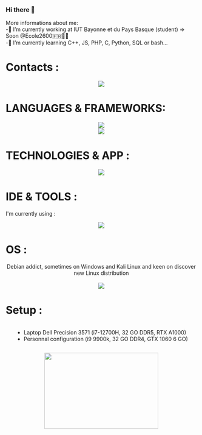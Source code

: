 ### Hi there 👋

<!--
**MaxMontouro/MaxMontouro** is a ✨ _special_ ✨ repository because its `README.md` (this file) appears on your GitHub profile.

Here are some ideas to get you started:


- 🔭 I’m currently working at IUT Bayonne et du Pays Basque
- 🌱 I’m currently learning C++, JS, HTML5, CSS3, Python, SQL or bash
- 👯 I’m looking to collaborate on ...
- 🤔 I’m looking for help with ...
- 💬 Ask me about ...
- 📫 How to reach me: ...
- 😄 Pronouns: ...
- ⚡ Fun fact: ...
-->
More informations about me:  
-🔭 I’m currently working at IUT Bayonne et du Pays Basque (student) => Soon @Ecole2600🇫🇷🏴‍☠️       
-🌱 I’m currently learning C++, JS, PHP, C, Python, SQL or bash...  

<h1>Contacts : </h1> 
<p align="center">
  <a href="https://skillicons.dev">
    <img src="https://skillicons.dev/icons?i=github,linkedin,instagram,discord,gmail" />
  </a>
</p>

<h1> LANGUAGES & FRAMEWORKS: </h1> 
<p align="center">
  <a href="https://skillicons.dev">
    <img src="https://skillicons.dev/icons?i=bash,py,c,php,cpp,mysql,powershell&theme=dark" />  <br>
    <img src="https://skillicons.dev/icons?i=java,ts,js,bootstrap,mongodb,laravel&theme=dark" />  
  </a>
</p>


<h1> TECHNOLOGIES  & APP : </h1> 
<p align="center">
  <a href="https://skillicons.dev">
    <img src="https://skillicons.dev/icons?i=github,git,figma,wordpress,notion&theme=dark" />
  </a>
</p>

<h1> IDE & TOOLS : </h1> 
I'm currently using :  
<p align="center">
  <a href="https://skillicons.dev">
    <img src="https://skillicons.dev/icons?i=vscode,idea,qt,docker&theme=dark" />  
  </a>
</p>

<h1> OS : </h1> 
<p align="center">
   Debian addict, sometimes on Windows and Kali Linux and keen on discover new Linux distribution <br><br>
  <a href="https://skillicons.dev">
  <img src="https://skillicons.dev/icons?i=linux,ubuntu,powershell,debian,windows,kali&theme=dark" />
  </a>
</p>


<h1> Setup : </h1>
<div style="display:flex;flex-direction:column;align-items:center;justify-content:center;">
    <ul>
      <li>Laptop Dell Precision 3571 (i7-12700H, 32 GO DDR5, RTX A1000)</li>  
      <li>Personnal configuration (i9 9900k, 32 GO DDR4, GTX 1060 6 GO)</li>
  </ul>
  <p align="right">
    <img src="https://github.com/MaxMontouro/MaxMontouro/assets/119320172/b174b38b-0f86-4415-a136-21dc6b299de8" width=300 height=200 />
  </p>
</div>
